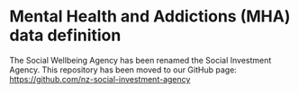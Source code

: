 # Mental Health and Addictions (MHA) data definition
The Social Wellbeing Agency has been renamed the Social Investment Agency. This repository has been moved to our GitHub page: https://github.com/nz-social-investment-agency
